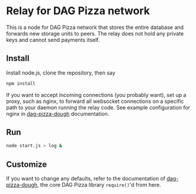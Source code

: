# Relay for DAG Pizza network

This is a node for DAG Pizza network that stores the entire database and forwards new storage units to peers.  The relay does not hold any private keys and cannot send payments itself.

## Install

Install node.js, clone the repository, then say
```sh
npm install
```
If you want to accept incoming connections (you probably want), set up a proxy, such as nginx, to forward all websocket connections on a specific path to your daemon running the relay code.  See example configuration for nginx in [dag-pizza-dough](../../../dag-pizza-dough) documentation.

## Run
```sh
node start.js > log &
```
## Customize

If you want to change any defaults, refer to the documentation of [dag-pizza-dough](../../../dag-pizza-dough), the core DAG Pizza library `require()`'d from here.
